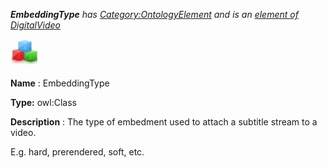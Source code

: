 ___EmbeddingType__ 
 has
 [Category:OntologyElement](../../Category/OntologyElement "Category:OntologyElement") 
 and is an
 [element of](../../Property/ElementOf "Property:ElementOf") 
[DigitalVideo](../../Submissions/DigitalVideo "Submissions:DigitalVideo")_




  





[![Class](../public/images/thumb/2/27/Class.gif/45px-Class.gif)](../../Image/Class.gif "Class")


__Name__ 
 : EmbeddingType
 



__Type:__ 
 owl:Class
 



__Description__ 
 : The type of embedment used to attach a subtitle stream to a video.
 



 E.g. hard, prerendered, soft, etc.